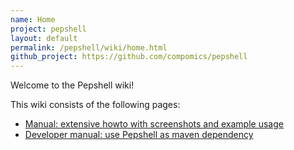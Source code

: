 ```yaml
---
name: Home
project: pepshell
layout: default
permalink: /pepshell/wiki/home.html
github_project: https://github.com/compomics/pepshell
---
```


Welcome to the Pepshell wiki!

This wiki consists of the following pages:

  * [Manual: extensive howto with screenshots and example usage](/pepshell/wiki/manual.html)
  * [Developer manual: use Pepshell as maven dependency](/pepshell/wiki/developermanual.html)
